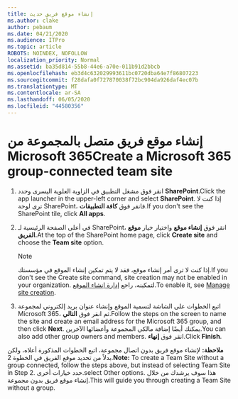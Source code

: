 ```yaml
---
title: إنشاء موقع فريق حديث
ms.author: clake
author: pebaum
ms.date: 04/21/2020
ms.audience: ITPro
ms.topic: article
ROBOTS: NOINDEX, NOFOLLOW
localization_priority: Normal
ms.assetid: ba35d814-55b8-44e6-a70e-011b91d2bbcb
ms.openlocfilehash: eb3d4c632029993611bc0720dba64e7f86807223
ms.sourcegitcommit: f28dafa0f727870038f72bc904da926daf4ec07b
ms.translationtype: MT
ms.contentlocale: ar-SA
ms.lasthandoff: 06/05/2020
ms.locfileid: "44580356"
---
```

# <a name="create-a-microsoft-365-group-connected-team-site"></a><span data-ttu-id="a4a81-102">إنشاء موقع فريق متصل بالمجموعة من Microsoft 365</span><span class="sxs-lookup"><span data-stu-id="a4a81-102">Create a Microsoft 365 group-connected team site</span></span>

1. <span data-ttu-id="a4a81-103">انقر فوق مشغل التطبيق في الزاوية العلوية اليسرى وحدد **SharePoint**.</span><span class="sxs-lookup"><span data-stu-id="a4a81-103">Click the app launcher in the upper-left corner and select **SharePoint**.</span></span> <span data-ttu-id="a4a81-104">إذا كنت لا ترى لوحة SharePoint، فانقر فوق **كافة التطبيقات**.</span><span class="sxs-lookup"><span data-stu-id="a4a81-104">If you don't see the SharePoint tile, click **All apps**.</span></span>
    
2. <span data-ttu-id="a4a81-105">في أعلى الصفحة الرئيسية لـ SharePoint، انقر فوق **إنشاء موقع** واختيار خيار **موقع الفريق.**</span><span class="sxs-lookup"><span data-stu-id="a4a81-105">At the top of the SharePoint home page, click **Create site** and choose the **Team site** option.</span></span> 
    
    > [!NOTE]
    > <span data-ttu-id="a4a81-106">إذا كنت لا ترى أمر إنشاء موقع، فقد لا يتم تمكين إنشاء الموقع في مؤسستك.</span><span class="sxs-lookup"><span data-stu-id="a4a81-106">If you don't see the Create site command, site creation may not be enabled in your organization.</span></span> <span data-ttu-id="a4a81-107">لتمكينه، راجع [إدارة إنشاء الموقع](https://go.microsoft.com/fwlink/?linkid=2009644).</span><span class="sxs-lookup"><span data-stu-id="a4a81-107">To enable it, see [Manage site creation](https://go.microsoft.com/fwlink/?linkid=2009644).</span></span> 
  
3. <span data-ttu-id="a4a81-108">اتبع الخطوات على الشاشة لتسمية الموقع وإنشاء عنوان بريد إلكتروني لمجموعة Microsoft 365، ثم انقر فوق **التالي**.</span><span class="sxs-lookup"><span data-stu-id="a4a81-108">Follow the steps on the screen to name the site and create an email address for the Microsoft 365 group, and then click **Next**.</span></span> <span data-ttu-id="a4a81-109">يمكنك أيضًا إضافة مالكي المجموعة وأعضائها الآخرين.</span><span class="sxs-lookup"><span data-stu-id="a4a81-109">You can also add other group owners and members.</span></span> <span data-ttu-id="a4a81-110">انقر فوق **إنهاء**.</span><span class="sxs-lookup"><span data-stu-id="a4a81-110">Click **Finish**.</span></span>
  
 <span data-ttu-id="a4a81-111">**ملاحظة:** لإنشاء موقع فريق بدون اتصال مجموعة، اتبع الخطوات المذكورة أعلاه، ولكن بدلاً من تحديد موقع الفريق في الخطوة 2.</span><span class="sxs-lookup"><span data-stu-id="a4a81-111">**Note:** To create a Team Site without a group connected, follow the steps above, but instead of selecting Team Site in Step 2.</span></span> <span data-ttu-id="a4a81-112">حدد خيارات أخرى.</span><span class="sxs-lookup"><span data-stu-id="a4a81-112">select Other options.</span></span> <span data-ttu-id="a4a81-113">هذا سوف يرشدك من خلال إنشاء موقع فريق بدون مجموعة.</span><span class="sxs-lookup"><span data-stu-id="a4a81-113">This will guide you through creating a Team Site without a group.</span></span> 
    

